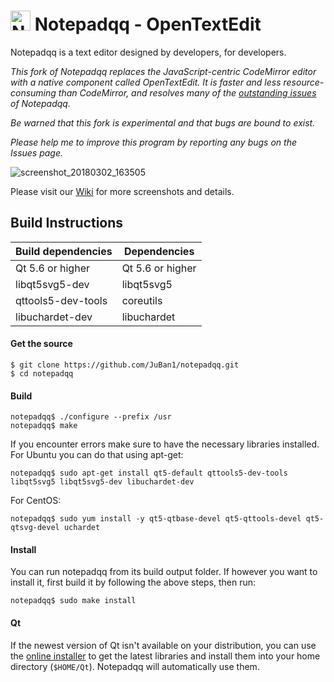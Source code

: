 # <img src="https://user-images.githubusercontent.com/4319621/36906314-e3f99680-1e35-11e8-90fd-f959c9641f36.png" alt="Notepadqq" width="32" height="32" /> Notepadqq - OpenTextEdit

Notepadqq is a text editor designed by developers, for developers.

*This fork of Notepadqq replaces the JavaScript-centric CodeMirror editor with a native component called OpenTextEdit. It is faster and less resource-consuming than CodeMirror, and resolves many of the [outstanding issues](https://github.com/JuBan1/notepadqq/issues/1) of Notepadqq.*

*Be warned that this fork is experimental and that bugs are bound to exist.* 

*Please help me to improve this program by reporting any bugs on the Issues page.*

![screenshot_20180302_163505](https://notepadqq.com/s/images/snapshot1.png)

Please visit our [Wiki](https://github.com/notepadqq/notepadqq/wiki) for more screenshots and details.

Build Instructions
-----

| Build dependencies    | Dependencies      |
|-----------------------|-------------------|
| Qt 5.6 or higher      | Qt 5.6 or higher  |
| libqt5svg5-dev        | libqt5svg5        |
| qttools5-dev-tools    | coreutils         |
| libuchardet-dev       | libuchardet       |

#### Get the source

    $ git clone https://github.com/JuBan1/notepadqq.git
    $ cd notepadqq

#### Build

    notepadqq$ ./configure --prefix /usr
    notepadqq$ make
    
If you encounter errors make sure to have the necessary libraries installed. For Ubuntu you can do that using apt-get:

    notepadqq$ sudo apt-get install qt5-default qttools5-dev-tools libqt5svg5 libqt5svg5-dev libuchardet-dev

For CentOS:

    notepadqq$ sudo yum install -y qt5-qtbase-devel qt5-qttools-devel qt5-qtsvg-devel uchardet
    
#### Install

You can run notepadqq from its build output folder. If however you want to install it, first build it
by following the above steps, then run:

    notepadqq$ sudo make install

#### Qt

If the newest version of Qt isn't available on your distribution, you can use the [online installer](http://www.qt.io/download-open-source) to get the latest libraries and install them into your home directory (`$HOME/Qt`). Notepadqq will automatically use them.
